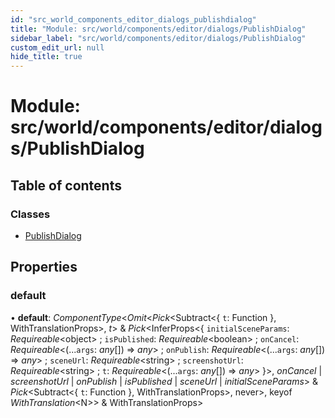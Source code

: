 ```yaml
---
id: "src_world_components_editor_dialogs_publishdialog"
title: "Module: src/world/components/editor/dialogs/PublishDialog"
sidebar_label: "src/world/components/editor/dialogs/PublishDialog"
custom_edit_url: null
hide_title: true
---
```


# Module: src/world/components/editor/dialogs/PublishDialog

## Table of contents

### Classes

- [PublishDialog](../classes/src_world_components_editor_dialogs_publishdialog.publishdialog.md)

## Properties

### default

• **default**: *ComponentType*<*Omit*<*Pick*<Subtract<{ `t`: Function  }, WithTranslationProps\>, *t*\> & *Pick*<InferProps<{ `initialSceneParams`: *Requireable*<object\> ; `isPublished`: *Requireable*<boolean\> ; `onCancel`: *Requireable*<(...`args`: *any*[]) => *any*\> ; `onPublish`: *Requireable*<(...`args`: *any*[]) => *any*\> ; `sceneUrl`: *Requireable*<string\> ; `screenshotUrl`: *Requireable*<string\> ; `t`: *Requireable*<(...`args`: *any*[]) => *any*\>  }\>, *onCancel* \| *screenshotUrl* \| *onPublish* \| *isPublished* \| *sceneUrl* \| *initialSceneParams*\> & *Pick*<Subtract<{ `t`: Function  }, WithTranslationProps\>, never\>, keyof *WithTranslation*<N\>\> & WithTranslationProps\>
